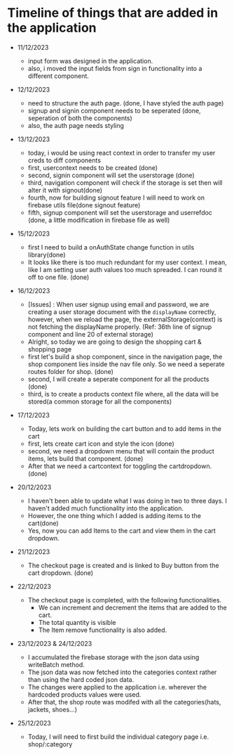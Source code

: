# Timeline of things that are added in the application

- 11/12/2023
    - input form was designed in the application.
    - also, i moved the input fields from sign in functionality into a different component.

- 12/12/2023
    - need to structure the auth page. (done, I have styled the auth page)
    - signup and signin component needs to be seperated (done, seperation of both the components)
    - also, the auth page needs styling

- 13/12/2023
    - today, i would be using react context in order to transfer my user creds to diff components
    - first, usercontext needs to be created (done)
    - second, signin component will set the userstorage (done)
    - third, navigation component will check if the storage is set then will alter it with signout(done)
    - fourth, now for building signout feature I will need to work on firebase utils file(done signout feature)
    - fifth, signup component will set the userstorage and userrefdoc (done, a little modification in firebase file as well)

- 15/12/2023
    - first I need to build a onAuthState change function in utils library(done)
    - It looks like there is too much redundant for my user context. I mean, like I am setting user auth values too much spreaded. I can round it off to one file. (done)

- 16/12/2023
    - [Issues] : When user signup using email and password, we are creating a user storage document with the `displayName` correctly, however, when we reload the page, the externalStorage(context) is not fetching the displayName properly. (Ref: 36th line of signup component and line 20 of external storage)
    - Alright, so today we are going to design the shopping cart & shopping page
    - first let's build a shop component, since in the navigation page, the shop component lies inside the nav file only. So we need a seperate routes folder for shop. (done)
    - second, I will create a seperate component for all the products (done)
    - third, is to create a products context file where, all the data will be stored(a common storage for all the components)

- 17/12/2023
    - Today, lets work on building the cart button and to add items in the cart
    - first, lets create cart icon and style the icon (done)
    - second, we need a dropdown menu that will contain the product items, lets build that component. (done)
    - After that we need a cartcontext for toggling the cartdropdown. (done)

- 20/12/2023
    - I haven't been able to update what I was doing in two to three days. I haven't added much functionality into the application.
    - However, the one thing which I added is adding items to the cart(done)
    - Yes, now you can add Items to the cart and view them in the cart dropdown.

- 21/12/2023
    - The checkout page is created and is linked to Buy button from the cart dropdown. (done)

- 22/12/2023
    - The checkout page is completed, with the following functionalities.
        - We can increment and decrement the items that are added to the cart.
        - The total quantity is visible
        - The Item remove functionality is also added.

- 23/12/2023 & 24/12/2023
    - I accumulated the firebase storage with the json data using writeBatch method.
    - The json data was now fetched into the categories context rather than using the hard coded json data.
    - The changes were applied to the application i.e. wherever the hardcoded products values were used.
    - After that, the shop route was modifed with all the categories(hats, jackets, shoes...)

- 25/12/2023
    - Today, I will need to first build the individual category page i.e. shop/:category